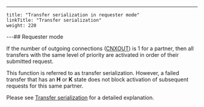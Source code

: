 ---
    title: "Transfer serialization in requester mode"
    linkTitle: "Transfer serialization"
    weight: 220
---## Requester mode

If the number of outgoing connections ([CNXOUT](../../../c_intro_userinterfaces/command_summary/parameter_intro/cnxout))
is 1 for a partner, then all transfers with the same level of priority
are activated in order of their submitted request.

This function is referred to as transfer serialization. However, a failed
transfer that has an ****H**** or ****K**** state does not block activation of
subsequent requests for this same partner.

Please see [Transfer serialization](../../../app_integration_intro/transfer_serialization) for a detailed explanation.
